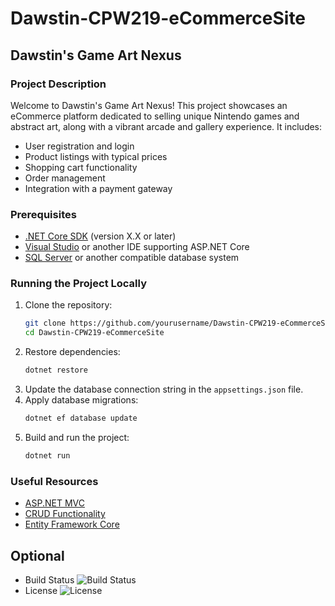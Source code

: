# Dawstin-CPW219-eCommerceSite

## Dawstin's Game Art Nexus

### Project Description
Welcome to Dawstin's Game Art Nexus! This project showcases an eCommerce platform dedicated to selling unique Nintendo games and abstract art, along with a vibrant arcade and gallery experience. It includes:
- User registration and login
- Product listings with typical prices
- Shopping cart functionality
- Order management
- Integration with a payment gateway

### Prerequisites
- [.NET Core SDK](https://dotnet.microsoft.com/download) (version X.X or later)
- [Visual Studio](https://visualstudio.microsoft.com/) or another IDE supporting ASP.NET Core
- [SQL Server](https://www.microsoft.com/en-us/sql-server/sql-server-downloads) or another compatible database system

### Running the Project Locally
1. Clone the repository:
    ```sh
    git clone https://github.com/yourusername/Dawstin-CPW219-eCommerceSite.git
    cd Dawstin-CPW219-eCommerceSite
    ```
2. Restore dependencies:
    ```sh
    dotnet restore
    ```
3. Update the database connection string in the `appsettings.json` file.
4. Apply database migrations:
    ```sh
    dotnet ef database update
    ```
5. Build and run the project:
    ```sh
    dotnet run
    ```

### Useful Resources
- [ASP.NET MVC](https://docs.microsoft.com/en-us/aspnet/core/mvc/overview?view=aspnetcore-5.0)
- [CRUD Functionality](https://docs.microsoft.com/en-us/aspnet/core/data/ef-mvc/crud?view=aspnetcore-5.0)
- [Entity Framework Core](https://docs.microsoft.com/en-us/ef/core/)

## Optional
- Build Status ![Build Status](https://img.shields.io/badge/build-passing-brightgreen)
- License ![License](https://img.shields.io/badge/license-MIT-blue)
